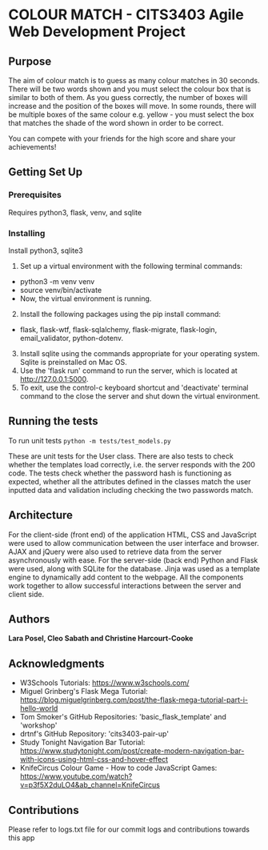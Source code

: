 # COLOUR MATCH - CITS3403 Agile Web Development Project

## Purpose 

The aim of colour match is to guess as many colour matches in 30 seconds. There will be two words shown and you must select the colour box that is similar to both of them. As you guess correctly, the number of boxes will increase and the position of the boxes will move. In some rounds, there will be multiple boxes of the same colour e.g. yellow - you must select the box that matches the shade of the word shown in order to be correct. 

You can compete with your friends for the high score and share your achievements!

## Getting Set Up

### Prerequisites

Requires python3, flask, venv, and sqlite

### Installing

Install python3, sqlite3

1. Set up a virtual environment with the following terminal commands:
 - python3 -m venv venv
 - source venv/bin/activate
 - Now, the virtual environment is running. 
2. Install the following packages using the pip install command: 
 - flask, flask-wtf, flask-sqlalchemy, flask-migrate, flask-login, email_validator, python-dotenv. 
3. Install sqlite using the commands appropriate for your operating system. Sqlite is preinstalled on Mac OS.  
4. Use the 'flask run' command to run the server, which is located at http://127.0.0.1:5000. 
5. To exit, use the control-c keyboard shortcut and 'deactivate' terminal command to the close the server and shut down the virtual environment. 

## Running the tests

To run unit tests
`python -m tests/test_models.py`

These are unit tests for the User class. There are also tests to check whether the templates load correctly, i.e. the server responds with the 200 code. The tests check whether the password hash is functioning as expected, whether all the attributes defined in the classes match the user inputted data and validation including checking the two passwords match. 

## Architecture 

For the client-side (front end) of the application HTML, CSS and JavaScript were used to allow communication between the user interface and browser. AJAX and jQuery were also used to retrieve data from the server asynchronously with ease. For the server-side (back end) Python and Flask were used, along with SQLite for the database.  Jinja was used as a template engine to dynamically add content to the webpage. All the components work together to allow successful interactions between the server and client side.

## Authors

**Lara Posel, Cleo Sabath and Christine Harcourt-Cooke**

## Acknowledgments
-  W3Schools Tutorials: https://www.w3schools.com/ 
- Miguel Grinberg's Flask Mega Tutorial: https://blog.miguelgrinberg.com/post/the-flask-mega-tutorial-part-i-hello-world 
- Tom Smoker's GitHub Repositories: 'basic_flask_template' and 'workshop' 
- drtnf's GitHub Repository: 'cits3403-pair-up' 
- Study Tonight Navigation Bar Tutorial: https://www.studytonight.com/post/create-modern-navigation-bar-with-icons-using-html-css-and-hover-effect 
- KnifeCircus Colour Game - How to code JavaScript Games: https://www.youtube.com/watch?v=p3f5X2duLO4&ab_channel=KnifeCircus 

## Contributions 

Please refer to logs.txt file for our commit logs and contributions towards this app
